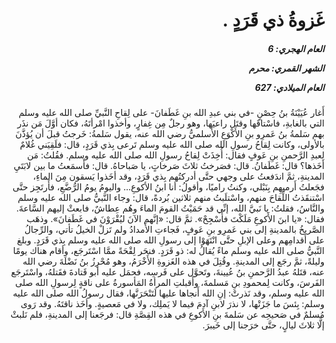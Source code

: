 <h1 dir="rtl">غَزوةُ ذي قَرَدٍ .</h1>

<h5 dir="rtl">العام الهجري:  6

الشهر القمري: محرم

العام الميلادي: 627</h5>

<p dir="rtl">أَغار عُيَيْنَةُ بنُ حِصْنٍ -في بني عبدِ الله بنِ غَطَفانَ- على لِقاحِ النَّبيِّ صلى الله عليه وسلم التي بالغابةِ، فاسْتاقَها وقتَل راعيَها، وهو رجلٌ مِن غِفارٍ، وأخذوا امْرأتَهُ، فكان أوَّلَ مَن نذَر بهم سَلمةُ بنُ عَمرِو بنِ الأَكْوَعِ الأَسلميُّ رضي الله عنه، يقول سَلمةُ: خَرجتُ قبلَ أن يُؤذَّنَ بالأولى، وكانت لِقاحُ رسولِ الله صلى الله عليه وسلم تَرعى بِذي قَرَدٍ، قال: فلَقِيَني غُلامٌ لِعبدِ الرَّحمنِ بنِ عَوفٍ فقال: أُخِذَتْ لِقاحُ رسولِ الله صلى الله عليه وسلم. فقُلتُ: مَن أخَذها؟ قال: غَطَفانُ. قال: فصَرختُ ثلاثَ صَرخاتٍ، يا صَباحاهُ. قال: فأَسمَعتُ ما بين لابَتَيِ المدينةِ، ثمَّ اندَفعتُ على وجهي حتَّى أدركتُهم بِذي قَرَدٍ، وقد أخَذوا يَسقون مِنَ الماءِ، فجَعلتُ أَرميهِم بِنَبْلي، وكنتُ راميًا، وأقولُ: أنا ابنُ الأكوعِ... واليومُ يومُ الرُّضَّعِ، فأَرتَجِز حتَّى اسْتنقَذتُ اللِّقاحَ منهم، واسْتلَبتُ منهم ثلاثين بُردةً، قال: وجاء النَّبيُّ صلى الله عليه وسلم والنَّاسُ، فقلتُ: يا نَبيَّ الله، إنِّي قد حَمَيْتُ القومَ الماءَ وهُم عِطاشٌ، فابعثْ إليهم السَّاعةَ. فقال: «يا ابنَ الأَكوعِ مَلَكْتَ فأَسْجِحْ». ثمَّ قال: «إنَّهم الآنَ ليُقْرَوْنَ في غَطَفانَ». وذهَب الصَّريخُ بالمدينةِ إلى بني عَمرِو بنِ عَوفٍ، فَجاءتِ الأَمدادُ ولم تَزلْ الخيلُ تأتي، والرِّجالُ على أَقدامِهم وعلى الإبلِ حتَّى انْتَهَوْا إلى رسولِ الله صلى الله عليه وسلم بِذي قَرَدٍ. وبلغ النَّبيُّ صلى الله عليه وسلم ماءً يُقالُ له: ذو قَرَدٍ. فنحَر لِقْحَةً ممَّا اسْتَرجَع، وأقام هناك يومًا وليلةً، ثمَّ رجَع إلى المدينةِ. وقُتِلَ في هذه الغَزوةِ الأَخْرَمُ، وهو مُحْرِزُ بنُ نَضْلَةَ رضي الله عنه، قتَلهُ عبدُ الرَّحمنِ بنُ عُيينةَ، وتَحوَّل على فَرسِه، فحمَل عليه أبو قَتادةَ فقَتلهُ، واسْتَرجَع الفَرسَ، وكانت لِمحمودِ بنِ مَسلمةَ، وأَقبلتِ المرأةُ المَأسورةُ على ناقةٍ لِرسولِ الله صلى الله عليه وسلم، وقد نَذرتْ: إنِ الله أَنجاها عليها لَتَنْحَرَنَّها، فقال رسولُ الله صلى الله عليه وسلم: بِئسَ ما جَزَتْها، لا نذرَ لابنِ آدمَ فيما لا يَملِك، ولا في مَعصيةٍ. وأخَذ ناقتَهُ. وقد رَوى مُسلمٌ في صَحيحِه عن سَلمةَ بنِ الأَكوعِ في هذه القِصَّةِ قال: فرجَعنا إلى المدينةِ، فلم نَلبثْ إلَّا ثلاثَ ليالٍ، حتَّى خرَجنا إلى خَيبرَ.</p></br>
